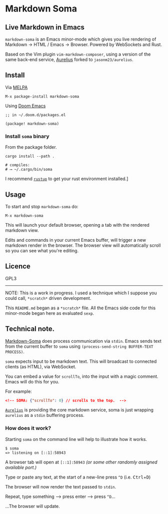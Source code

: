 # Markdown Soma

## Live Markdown in Emacs

`markdown-soma` is an Emacs minor-mode which gives you live rendering of Markdown -> HTML / Emacs -> Browser. Powered by WebSockets and Rust.

Based on the Vim plugin `vim-markdown-composer`, using a version of the same back-end service, [Aurelius](https://github.com/euclio/aurelius) forked to `jasonm23/aurelius`.

## Install

Via [MELPA](https://melpa.org)

```
M-x package-install markdown-soma
```

Using [Doom Emacs](https://github.com/doomemacs/doomemacs)

```
;; in ~/.doom.d/packages.el

(package! markdown-soma)
```

### Install `soma` binary

From the package folder.

```
cargo install --path . 

# compiles:
# ⟶ ~/.cargo/bin/soma 
```

I recommend [`rustup`][rustup] to get your rust environment installed.]

## Usage

To start and stop `markdown-soma` do: 

```
M-x markdown-soma
```

This will launch your default browser, opening a tab with the rendered markdown view.

Edits and commands in your current Emacs buffer, will trigger a new markdown render in the browser. The browser view will automatically scroll so you can see what you're editing.

## Licence

GPL3

- - -

NOTE: This is a work in progress. I used a technique which I suppose you could call, `*scratch*` driven development.

This `README.md` began as a `*scratch*` file.  All the Emacs side code for this minor-mode began here as evaluated `sexp`.

## Technical note. 

[Markdown-Soma](https://github.com/jasonm23/soma) does process communication via `stdin`.  Emacs sends text from the current buffer to `soma` using `(process-send-string BUFFER-TEXT PROCESS)`.

`soma` expects input to be markdown text. This will broadcast to connected clients (as HTML), via WebSocket.

You can embed a value for `scrollTo`, into the input with a magic comment. Emacs will do this for you. 

For example:

```json
<!-- SOMA: {"scrollTo": 0} // scrolls to the top.  -->
```

[`Aurelius`](https://github.com/euclio/aurelius) is providing the core markdown service, soma is just wrapping `aurelius` as a `stdin` buffering process. 

### How does it work?

Starting `soma` on the command line will help to illustrate how it works.

```
$ soma
=> listening on [::1]:58943
```

A browser tab will open at `[::1]:58943` _(or some other randomly assigned available port.)_ 

Type or paste any text, at the start of a new-line press `^D` (i.e. <kbd>Ctrl</kbd>+<kbd>D</kbd>)

The browser will now render the text passed to `stdin`.

Repeat, type something ⟶  press enter ⟶  press `^D`... 

...The browser will update.

[rustup]: https://rustup.rs
